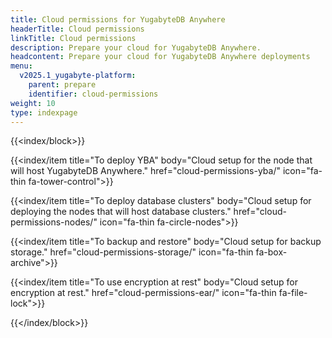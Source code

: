 ```yaml
---
title: Cloud permissions for YugabyteDB Anywhere
headerTitle: Cloud permissions
linkTitle: Cloud permissions
description: Prepare your cloud for YugabyteDB Anywhere.
headcontent: Prepare your cloud for YugabyteDB Anywhere deployments
menu:
  v2025.1_yugabyte-platform:
    parent: prepare
    identifier: cloud-permissions
weight: 10
type: indexpage
---
```


{{<index/block>}}

  {{<index/item
    title="To deploy YBA"
    body="Cloud setup for the node that will host YugabyteDB Anywhere."
    href="cloud-permissions-yba/"
    icon="fa-thin fa-tower-control">}}

  {{<index/item
    title="To deploy database clusters"
    body="Cloud setup for deploying the nodes that will host database clusters."
    href="cloud-permissions-nodes/"
    icon="fa-thin fa-circle-nodes">}}

  {{<index/item
    title="To backup and restore"
    body="Cloud setup for backup storage."
    href="cloud-permissions-storage/"
    icon="fa-thin fa-box-archive">}}

  {{<index/item
    title="To use encryption at rest"
    body="Cloud setup for encryption at rest."
    href="cloud-permissions-ear/"
    icon="fa-thin fa-file-lock">}}

{{</index/block>}}
